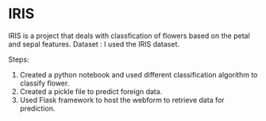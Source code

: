 # IRIS
IRIS is a project that deals with classfication of flowers based on the petal and sepal features. 
Dataset : I used the IRIS dataset.

Steps:
1. Created a python notebook and used different classification algorithm to classify flower.
2. Created a pickle file to predict foreign data.
3. Used Flask framework to host the webform to retrieve data for prediction.
